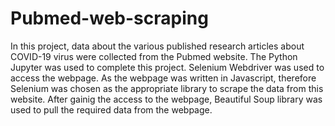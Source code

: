 # Pubmed-web-scraping
In this project, data about the various published research articles about COVID-19 virus were collected from the Pubmed website. The Python Jupyter was used to complete this project. Selenium Webdriver was used to access the webpage. As the webpage was written in Javascript, therefore Selenium was chosen as the appropriate library to scrape the data from this website. After gainig the access to the webpage, Beautiful Soup library was used to pull the required data from the webpage. 
